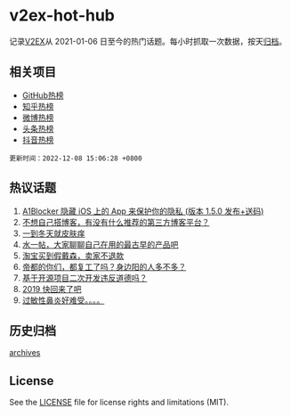 # v2ex-hot-hub

 记录[V2EX](https://www.v2ex.com/)从 2021-01-06 日至今的热门话题。每小时抓取一次数据，按天[归档](archives)。
 
 ## 相关项目

- [GitHub热榜](https://github.com/snaildev/github-hot-hub)
- [知乎热榜](https://github.com/snaildev/zhihu-hot-hub)
- [微博热榜](https://github.com/snaildev/weibo-hot-hub)
- [头条热榜](https://github.com/snaildev/toutiao-hot-hub)
- [抖音热榜](https://github.com/snaildev/douyin-hot-hub)


 `更新时间：2022-12-08 15:06:28 +0800`

## 热议话题

1. [A1Blocker 隐藏 iOS 上的 App 来保护你的隐私 (版本 1.5.0 发布+送码)](https://www.v2ex.com/t/900941)
1. [不想自己搭博客，有没有什么推荐的第三方博客平台？](https://www.v2ex.com/t/900837)
1. [一到冬天就皮肤痒](https://www.v2ex.com/t/900964)
1. [水一帖，大家聊聊自己在用的最古早的产品吧](https://www.v2ex.com/t/900965)
1. [淘宝买到假戴森，卖家不退款](https://www.v2ex.com/t/900916)
1. [帝都的你们，都复工了吗？身边阳的人多不多？](https://www.v2ex.com/t/900972)
1. [基于开源项目二次开发违反道德吗？](https://www.v2ex.com/t/900894)
1. [2019 快回来了吧](https://www.v2ex.com/t/900966)
1. [过敏性鼻炎好难受。。。。](https://www.v2ex.com/t/900944)

## 历史归档

[archives](archives)

## License

See the [LICENSE](LICENSE) file for license rights and limitations (MIT).
